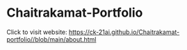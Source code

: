 # Chaitrakamat-Portfolio

Click to visit website: https://ck-21ai.github.io/Chaitrakamat-portfolio//blob/main/about.html
